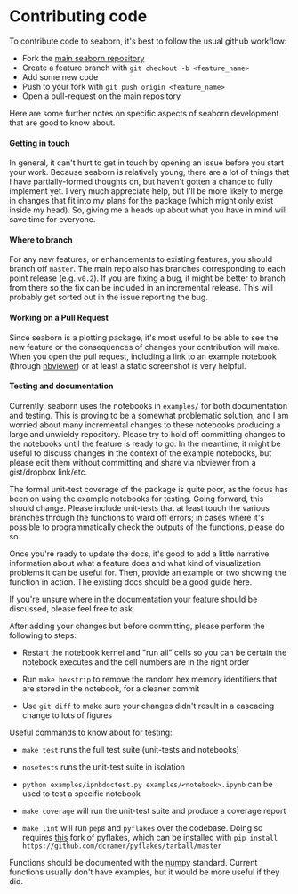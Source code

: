Contributing code
=================

To contribute code to seaborn, it's best to follow the usual github workflow:

- Fork the [main seaborn repository](https://github.com/mwaskom/seaborn)
- Create a feature branch with `git checkout -b <feature_name>`
- Add some new code
- Push to your fork with `git push origin <feature_name>`
- Open a pull-request on the main repository

Here are some further notes on specific aspects of seaborn development that are good to know about.

#### Getting in touch

In general, it can't hurt to get in touch by opening an issue before you start your work. Because seaborn is relatively young, there are a lot of things that I have partially-formed thoughts on, but haven't gotten a chance to fully implement yet. I very much appreciate help, but I'll be more likely to merge in changes that fit into my plans for the package (which might only exist inside my head). So, giving me a heads up about what you have in mind will save time for everyone.

#### Where to branch

For any new features, or enhancements to existing features, you should branch off `master`. The main repo also has branches corresponding to each point release (e.g. `v0.2`). If you are fixing a bug, it might be better to branch from there so the fix can be included in an incremental release. This will probably get sorted out in the issue reporting the bug.

#### Working on a Pull Request

Since seaborn is a plotting package, it's most useful to be able to see the new feature or the consequences of changes your contribution will make. When you open the pull request, including a link to an example notebook (through [nbviewer](http://nbviewer.ipython.org/)) or at least a static screenshot is very helpful.

#### Testing and documentation

Currently, seaborn uses the notebooks in `examples/` for both documentation and testing. This is proving to be a somewhat problematic solution, and I am worried about many incremental changes to these notebooks producing a large and unwieldy repository. Please try to hold off committing changes to the notebooks until the feature is ready to go. In the meantime, it might be useful to discuss changes in the context of the example notebooks, but please edit them without committing and share via nbviewer from a gist/dropbox link/etc.

The formal unit-test coverage of the package is quite poor, as the focus has been on using the example notebooks for testing. Going forward, this should change. Please include unit-tests that at least touch the various branches through the functions to ward off errors; in cases where it's possible to programmatically check the outputs of the functions, please do so.

Once you're ready to update the docs, it's good to add a little narrative information about what a feature does and what kind of visualization problems it can be useful for. Then, provide an example or two showing the function in action. The existing docs should be a good guide here.

If you're unsure where in the documentation your feature should be discussed, please feel free to ask.

After adding your changes but before committing, please perform the following to steps:

- Restart the notebook kernel and "run all" cells so you can be certain the notebook executes and the cell numbers are in the right order

- Run `make hexstrip` to remove the random hex memory identifiers that are stored in the notebook, for a cleaner commit

- Use `git diff` to make sure your changes didn't result in a cascading change to lots of figures

Useful commands to know about for testing:

- `make test` runs the full test suite (unit-tests and notebooks)

- `nosetests` runs the unit-test suite in isolation

- `python examples/ipnbdoctest.py examples/<notebook>.ipynb` can be used to test a specific notebook

- `make coverage` will run the unit-test suite and produce a coverage report

- `make lint` will run `pep8` and `pyflakes` over the codebase. Doing so requires [this](https://github.com/dcramer/pyflakes) fork of pyflakes, which can be installed with `pip install https://github.com/dcramer/pyflakes/tarball/master`

Functions should be documented with the [numpy](https://github.com/numpy/numpy/blob/master/doc/HOWTO_DOCUMENT.rst.txt) standard. Current functions usually don't have examples, but it would be more useful if they did.

